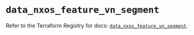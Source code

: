# `data_nxos_feature_vn_segment`

Refer to the Terraform Registry for docs: [`data_nxos_feature_vn_segment`](https://registry.terraform.io/providers/ciscodevnet/nxos/0.5.10/docs/data-sources/feature_vn_segment).
